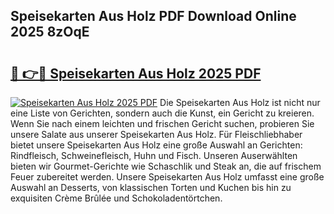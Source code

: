## Speisekarten Aus Holz PDF Download Online 2025 8zOqE

# <h2><a href="http://gcdo4it.nevu.top/?p=Speisekarten+Aus+Holz">🔗 👉🔴 Speisekarten Aus Holz 2025 PDF</a></h2>

[![Speisekarten Aus Holz 2025 PDF](https://i.imgur.com/dBaPXMq.png)](http://gcdo4it.nevu.top/?p=Speisekarten+Aus+Holz)
Die Speisekarten Aus Holz ist nicht nur eine Liste von Gerichten, sondern auch die Kunst, ein Gericht zu kreieren. Wenn Sie nach einem leichten und frischen Gericht suchen, probieren Sie unsere Salate aus unserer Speisekarten Aus Holz. Für Fleischliebhaber bietet unsere Speisekarten Aus Holz eine große Auswahl an Gerichten: Rindfleisch, Schweinefleisch, Huhn und Fisch. Unseren Auserwählten bieten wir Gourmet-Gerichte wie Schaschlik und Steak an, die auf frischem Feuer zubereitet werden. Unsere Speisekarten Aus Holz umfasst eine große Auswahl an Desserts, von klassischen Torten und Kuchen bis hin zu exquisiten Crème Brûlée und Schokoladentörtchen.
